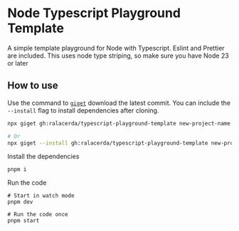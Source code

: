 # Node Typescript Playground Template

A simple template playground for Node with Typescript.
Eslint and Prettier are included.
This uses node type striping, so make sure you have Node 23 or later

## How to use

Use the command to [`giget`][giget] download the latest commit. You can include the `--install` flag to install dependencies after cloning.

```sh
npx giget gh:ralacerda/typescript-playground-template new-project-name

# Or
npx giget --install gh:ralacerda/typescript-playground-template new-project-name
```

Install the dependencies

```
pnpm i
```

Run the code

```
# Start in watch mode
pnpm dev

# Run the code once
pnpm start
```

[giget]: https://github.com/unjs/giget
